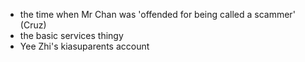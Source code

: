 - the time when Mr Chan was 'offended for being called a scammer' (Cruz)
- the basic services thingy
- Yee Zhi's kiasuparents account

